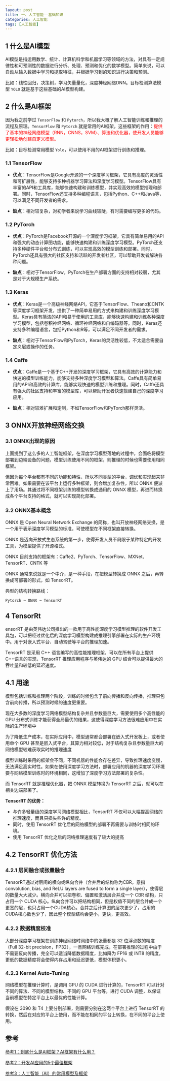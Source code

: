 ```yaml
---
layout: post
title: 一、人工智能——基础知识
categories: 人工智能
tags: [人工智能]
---
```


## 1 什么是AI模型

AI模型是指运用数学、统计、计算机科学和机器学习等领域的方法，对具有一定规律性和可预测性的数据进行分析、处理、预测和优化的数学模型。简单来说，可以自动从输入数据中学习和提取特征，并根据学习到的知识进行决策和预测。

比如：线性回归，决策树，学习矢量量化，深度神经网络DNN。目标检测算法模型 `YOLO` 就是基于这些基础的AI模型构建。

## 2 什么是AI框架

因为我之前学过 `TensorFlow` 和 `Pytorch`，所以我大概了解人工智能训练和推理的流程及原理。`TensorFlow` 和 `Pytorch` 就是常用的AI框架，这些框架的作用：<font color='red'>提供了基本的神经网络模型（RNN，CNNS，SVM）、算法和优化器，使开发人员能够更轻松地创建自定义模型。</font>

比如：目标检测常用模型 `Yolo`，可以使用不用的AI框架进行训练和推理。

### 1.1 TensorFlow

- **优点**：TensorFlow是Google开源的一个深度学习框架，它具有高度的灵活性和可扩展性，能够支持多种机器学习算法和深度学习模型。TensorFlow具有丰富的API和工具库，能够快速构建和训练模型，并实现高效的模型推理和部署。同时，TensorFlow还支持多种编程语言，包括Python、C++和Java等，可以满足不同开发者的需求。

- **缺点**：相对较复杂，对初学者来说学习曲线较陡，有时需要编写更多的代码。

### 1.2 PyTorch

- **优点**：PyTorch是Facebook开源的一个深度学习框架，它具有简单易用的API和强大的动态计算图功能，能够快速构建和训练深度学习模型。PyTorch还支持多种硬件平台和分布式训练，可以实现高效的模型训练和部署。同时，PyTorch还具有强大的社区支持和活跃的开发者社区，可以帮助开发者解决各种问题。

- **缺点**：相对于TensorFlow，PyTorch在生产部署方面的支持相对较弱，尤其是对于大规模生产系统。

### 1.3 Keras

- **优点**：Keras是一个高级神经网络API，它基于TensorFlow、Theano和CNTK等深度学习框架开发，提供了一种简单易用的方式来构建和训练深度学习模型。Keras具有简洁的API和易于使用的工具库，能够快速构建和训练各种深度学习模型，包括卷积神经网络、循环神经网络和自编码器等。同时，Keras还支持多种编程语言，包括Python和R等，可以满足不同开发者的需求。

- **缺点**：相对于TensorFlow和PyTorch，Keras的灵活性较低，不太适合需要自定义层或操作的任务。


### 1.4 Caffe

- **优点**：Caffe是一个基于C++开发的深度学习框架，它具有高效的计算能力和快速的模型训练能力，能够支持多种深度学习模型和算法。Caffe具有简单易用的API和高效的计算库，能够实现快速的模型训练和推理。同时，Caffe还具有强大的社区支持和丰富的模型库，可以帮助开发者快速搭建自己的深度学习应用。

- **缺点**：相对较难扩展和定制，不如TensorFlow和PyTorch那样灵活。


## 3 ONNX开放神经网络交换

### 3.1 ONNX出现的原因

上面提到了这么多的人工智能框架，在深度学习模型落地的过程中，会面临将模型部署到边端设备的问题，模型训练使用不同的框架，则推理的时候也需要使用相同框架。

但因为每个平台都有不同的功能和特性，所以不同类型的平台，调优和实现起来非常困难。如果需要在该平台上运行多种框架，则会增加复杂性，所以 ONNX 便派上了用场。其通过将不同框架训练的模型转换成通用的 ONNX 模型，再进而转换成各个平台支持的格式，就可以实现简化部署。

### 3.2 ONNX基本概念

ONNX 是 Open Neural Network Exchange 的简称，也叫开放神经网络交换，是一个用于表示深度学习模型的标准，可使模型在不同框架直接转换。

ONNX 是迈向开放式生态系统的第一步，使得开发人员不局限于某种特定的开发工具，为模型提供了开源格式。

ONNX 目前支持的框架有：Caffe2、PyTorch、TensorFlow、MXNet、TensorRT、CNTK 等

ONNX 通常来说就是一个中介，是一种手段，在把模型转换成 ONNX 之后，再转换成可部署的形式，如 TensorRT。

典型的结构转换路线：

`Pytorch → ONNX → TensorRT`


## 4 TensorRt

ensorRT 是由英伟达公司推出的一款用于高性能深度学习模型推理的软件开发工具包，可以把经过优化后的深度学习模型构建成推理引擎部署在实际的生产环境中。用于对嵌入式平台、自动驾驶等平台的推理加速。

TensorRT 是采用 C++ 语言编写的高性能推理框架，可以在所有平台上提供 C++语言的实现，TensorRT 推理应用程序与英伟达的 GPU 结合可以提供最大的吞吐量和较低的延迟速度。

## 4.1 用途

模型包括训练和推理两个阶段，训练的时候包含了前向传播和反向传播，推理只包含前向传播，所以预测时候的速度更重要。

现在大多数的深度学习网络模型结构复杂并且参数量巨大，需要使用多个高性能的 GPU 分布式训练才能获得全局最优的结果，这使得深度学习方法很难应用中在实际的生产环境中

为了降低生产成本，在实际应用中，模型通常都会部署在嵌入式开发板上，或者使用单个 GPU 甚至是嵌入式平台，其算力相对较低，对于结构复杂且参数量巨大的网络模型较难获取实时的推理速度

模型训练时采用的框架会不同，不同机器的性能会存在差异，导致推理速度变慢，无法满足高实时性。如果在使用深度学习方法时，部署应用的机器的深度学习环境要与网络模型训练时的环境相同，这增加了深度学习方法部署的复杂性。

而 TensorRT 就是推理优化器，把 ONNX 模型转换为 TensorRT 之后，就可以在相关边端部署了。

**TensorRT 的优势：**

- 与许多轻量级的深度学习网络模型相比，TensorRT 不仅可以大幅提高网络的推理速度，而且只损失些许的精度。
- 同时，使用 TensorRT 优化后的网络模型的部署不再需要与训练时相同的环境。
- 使用 TensorRT 优化之后的网络推理速度有了较大的提高

## 4.2 TensorRT 优化方法

### 4.2.1 层间融合或张量融合

TensorRT通过对层间的横向或纵向合并（合并后的结构称为CBR，意指 convolution, bias, and ReLU layers are fused to form a single layer），使得层的数量大大减少。横向合并可以把卷积、偏置和激活层合并成一个 CBR 结构，只占用一个 CUDA 核心。纵向合并可以把结构相同，但是权值不同的层合并成一个更宽的层，也只占用一个CUDA核心。合并之后计算图的层次更少了，占用的CUDA核心数也少了，因此整个模型结构会更小，更快，更高效。

### 4.2.2 数据精度校准

大部分深度学习框架在训练神经网络时网络中的张量都是 32 位浮点数的精度（Full 32-bit precision，FP32），一旦网络训练完成，在部署推理的过程中由于不需要反向传播，完全可以适当降低数据精度，比如降为 FP16 或 INT8 的精度。更低的数据精度将会使得内存占用和延迟更低，模型体积更小。

### 4.2.3 Kernel Auto-Tuning

网络模型在推理计算时，是调用 GPU 的 CUDA 进行计算的，TensorRT 可以针对不同的算法、不同的模型结构、不同的 GPU 平台等，进行 CUDA 调整，以保证当前模型在特定平台上以最优的性能计算。

假设在 3090 和 T4 上要分别部署，则需要分别在这两个平台上进行 TensorRT 的转换，然后在对应的平台上使用，而不能在相同的平台上转换，在不同的平台上使用。













## 参考

[参考1：到底什么是AI框架？AI框架有什么用？](https://baijiahao.baidu.com/s?id=1771493406413900757&wfr=spider&for=pc)

[参考2：开发AI应用的5个最佳框架](https://baijiahao.baidu.com/s?id=1768918963573375381&wfr=spider&for=pc)

[参考3：人工智能（AI）的常用模型及框架](https://cloud.tencent.com/developer/news/1187360)